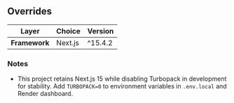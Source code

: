 ## Overrides

| Layer | Choice | Version |
|-------|--------|---------|
| **Framework** | Next.js | ^15.4.2 |

### Notes
- This project retains Next.js 15 while disabling Turbopack in development for stability. Add `TURBOPACK=0` to environment variables in `.env.local` and Render dashboard.
